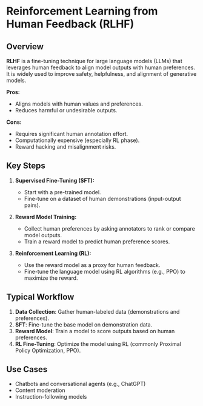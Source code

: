 # Reinforcement Learning from Human Feedback (RLHF)

## Overview

**RLHF** is a fine-tuning technique for large language models (LLMs) that leverages human feedback to align model outputs with human preferences.
It is widely used to improve safety, helpfulness, and alignment of generative models.

**Pros:**

- Aligns models with human values and preferences.
- Reduces harmful or undesirable outputs.

**Cons:**

- Requires significant human annotation effort.
- Computationally expensive (especially RL phase).
- Reward hacking and misalignment risks.

## Key Steps

1. **Supervised Fine-Tuning (SFT):**
   - Start with a pre-trained model.
   - Fine-tune on a dataset of human demonstrations (input-output pairs).

2. **Reward Model Training:**
   - Collect human preferences by asking annotators to rank or compare model outputs.
   - Train a reward model to predict human preference scores.

3. **Reinforcement Learning (RL):**
   - Use the reward model as a proxy for human feedback.
   - Fine-tune the language model using RL algorithms (e.g., PPO) to maximize the reward.

## Typical Workflow

1. **Data Collection**: Gather human-labeled data (demonstrations and preferences).
2. **SFT**: Fine-tune the base model on demonstration data.
3. **Reward Model**: Train a model to score outputs based on human preferences.
4. **RL Fine-Tuning**: Optimize the model using RL (commonly Proximal Policy Optimization, PPO).

## Use Cases

- Chatbots and conversational agents (e.g., ChatGPT)
- Content moderation
- Instruction-following models
